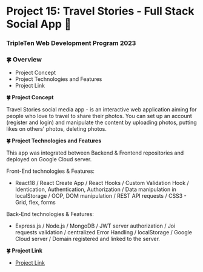 # Project 15: Travel Stories - Full Stack Social App :seedling:

### TripleTen Web Development Program 2023

### :four_leaf_clover: Overview

- Project Concept
- Project Technologies and Features
- Project Link

**:four_leaf_clover: Project Concept**

Travel Stories social media app - is an interactive web application aiming for people who love to travel to share their photos. You can set up an account (register and login) and manipulate the content by uploading photos, putting likes on others' photos, deleting photos.

**:four_leaf_clover: Project Technologies and Features**

This app was integrated between Backend & Frontend repositories and deployed on Google Cloud server.

Front-End technologies & Features:

- React18 / React Create App / React Hooks / Custom Validation Hook / Identication, Authentication, Authorization / Data manipulation in localStorage / OOP, DOM manipulation / REST API requests / CSS3 - Grid, flex, forms

Back-End technologies & Features:

- Express.js / Node.js / MongoDB / JWT server authorization / Joi requests validation / centralized Error Handling / localStorage / Google Cloud server / Domain registered and linked to the server.

**:four_leaf_clover: Project Link**

- [Project Link](https://www.travel-stories.click)
